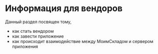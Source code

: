 # Информация для вендоров

Данный раздел посвящен тому, 

* как стать вендором
* как завести приложение
* как происходит взаимодействие между МоимСкладом и сервером приложения
